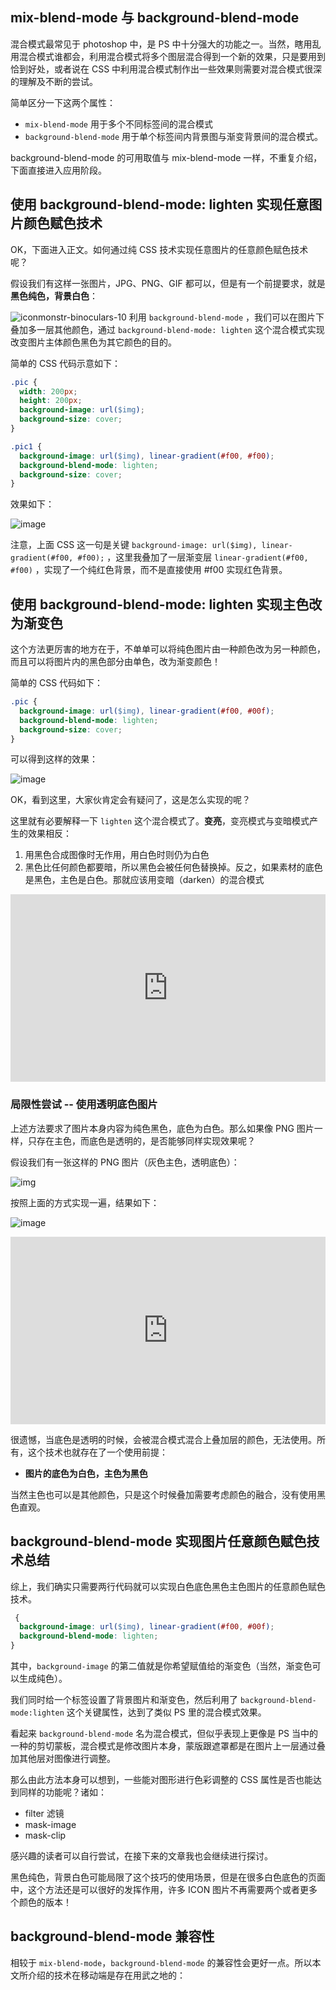 ## mix-blend-mode 与 background-blend-mode

混合模式最常见于 photoshop 中，是 PS 中十分强大的功能之一。当然，瞎用乱用混合模式谁都会，利用混合模式将多个图层混合得到一个新的效果，只是要用到恰到好处，或者说在 CSS 中利用混合模式制作出一些效果则需要对混合模式很深的理解及不断的尝试。

简单区分一下这两个属性：

- `mix-blend-mode` 用于多个不同标签间的混合模式
- `background-blend-mode` 用于单个标签间内背景图与渐变背景间的混合模式。

background-blend-mode 的可用取值与 mix-blend-mode 一样，不重复介绍，下面直接进入应用阶段。

## 使用 background-blend-mode: lighten 实现任意图片颜色赋色技术

OK，下面进入正文。如何通过纯 CSS 技术实现任意图片的任意颜色赋色技术呢？

假设我们有这样一张图片，JPG、PNG、GIF 都可以，但是有一个前提要求，就是**黑色纯色，背景白色**：

![iconmonstr-binoculars-10](./img/34239878-63f8787a-e645-11e7-9903-b7858c93f3e4.png)
利用 `background-blend-mode` ，我们可以在图片下叠加多一层其他颜色，通过 `background-blend-mode: lighten` 这个混合模式实现改变图片主体颜色黑色为其它颜色的目的。

简单的 CSS 代码示意如下：

```css
.pic {
  width: 200px;
  height: 200px;
  background-image: url($img);
  background-size: cover;
}

.pic1 {
  background-image: url($img), linear-gradient(#f00, #f00);
  background-blend-mode: lighten;
  background-size: cover;
}
```

效果如下：

![image](./img/34239994-1d55246c-e646-11e7-9ce4-42bbfb9bb7e8.png)

注意，上面 CSS 这一句是关键 `background-image: url($img), linear-gradient(#f00, #f00);` ，这里我叠加了一层渐变层 `linear-gradient(#f00, #f00)` ，实现了一个纯红色背景，而不是直接使用 #f00 实现红色背景。

## 使用 background-blend-mode: lighten 实现主色改为渐变色

这个方法更厉害的地方在于，不单单可以将纯色图片由一种颜色改为另一种颜色，而且可以将图片内的黑色部分由单色，改为渐变颜色！

简单的 CSS 代码如下：

```css
.pic {
  background-image: url($img), linear-gradient(#f00, #00f);
  background-blend-mode: lighten;
  background-size: cover;
}
```

可以得到这样的效果：

![image](./img/34240081-9f3e3162-e646-11e7-9e14-90b28d2c9baf.png)

OK，看到这里，大家伙肯定会有疑问了，这是怎么实现的呢？

这里就有必要解释一下 `lighten` 这个混合模式了。**变亮**，变亮模式与变暗模式产生的效果相反：

1. 用黑色合成图像时无作用，用白色时则仍为白色
2. 黑色比任何颜色都要暗，所以黑色会被任何色替换掉。反之，如果素材的底色是黑色，主色是白色。那就应该用变暗（darken）的混合模式

<iframe height="300" style="width: 100%;" scrolling="no" title="纯色图片赋色技术尝试" src="https://codepen.io/mafqla/embed/eYXzxBX?default-tab=html%2Cresult&editable=true&theme-id=light" frameborder="no" loading="lazy" allowtransparency="true" allowfullscreen="true">
  See the Pen <a href="https://codepen.io/mafqla/pen/eYXzxBX">
  纯色图片赋色技术尝试</a> by mafqla (<a href="https://codepen.io/mafqla">@mafqla</a>)
  on <a href="https://codepen.io">CodePen</a>.
</iframe>

### 局限性尝试 -- 使用透明底色图片

上述方法要求了图片本身内容为纯色黑色，底色为白色。那么如果像 PNG 图片一样，只存在主色，而底色是透明的，是否能够同样实现效果呢？

假设我们有一张这样的 PNG 图片（灰色主色，透明底色）：

![img](./img/34240326-1cdeafd8-e648-11e7-8d69-f0da1b019316.png)

按照上面的方式实现一遍，结果如下：

![image](./img/34244533-a05509ee-e660-11e7-93cb-352f22f3fd72.png)

<iframe height="300" style="width: 100%;" scrolling="no" title="任意颜色赋色技术尝试 -- PNG图片" src="https://codepen.io/mafqla/embed/xxBOMdb?default-tab=html%2Cresult&editable=true&theme-id=light" frameborder="no" loading="lazy" allowtransparency="true" allowfullscreen="true">
  See the Pen <a href="https://codepen.io/mafqla/pen/xxBOMdb">
  任意颜色赋色技术尝试 -- PNG图片</a> by mafqla (<a href="https://codepen.io/mafqla">@mafqla</a>)
  on <a href="https://codepen.io">CodePen</a>.
</iframe>

很遗憾，当底色是透明的时候，会被混合模式混合上叠加层的颜色，无法使用。所有，这个技术也就存在了一个使用前提：

- **图片的底色为白色，主色为黑色**

当然主色也可以是其他颜色，只是这个时候叠加需要考虑颜色的融合，没有使用黑色直观。

## background-blend-mode 实现图片任意颜色赋色技术总结

综上，我们确实只需要两行代码就可以实现白色底色黑色主色图片的任意颜色赋色技术。

```css
 {
  background-image: url($img), linear-gradient(#f00, #00f);
  background-blend-mode: lighten;
}
```

其中，`background-image` 的第二值就是你希望赋值给的渐变色（当然，渐变色可以生成纯色）。

我们同时给一个标签设置了背景图片和渐变色，然后利用了 `background-blend-mode:lighten` 这个关键属性，达到了类似 PS 里的混合模式效果。

看起来 `background-blend-mode` 名为混合模式，但似乎表现上更像是 PS 当中的一种的剪切蒙板，混合模式是修改图片本身，蒙版跟遮罩都是在图片上一层通过叠加其他层对图像进行调整。

那么由此方法本身可以想到，一些能对图形进行色彩调整的 CSS 属性是否也能达到同样的功能呢？诸如：

- filter 滤镜
- mask-image
- mask-clip

感兴趣的读者可以自行尝试，在接下来的文章我也会继续进行探讨。

黑色纯色，背景白色可能局限了这个技巧的使用场景，但是在很多白色底色的页面中，这个方法还是可以很好的发挥作用，许多 ICON 图片不再需要两个或者更多个颜色的版本！

## background-blend-mode 兼容性

相较于 `mix-blend-mode`，`background-blend-mode` 的兼容性会更好一点。所以本文所介绍的技术在移动端是存在用武之地的：
